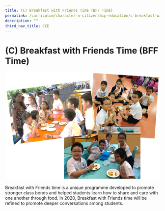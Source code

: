 ```yaml
---
title: (C) Breakfast with Friends Time (BFF Time)
permalink: /curriculum/character-n-citizenship-education/c-breakfast-with-friends-time-bff-time
description: ""
third_nav_title: CCE
---
```

# **(C) Breakfast with Friends Time (BFF Time)**

![](/images/Picture%20A.png)

Breakfast with Friends time is a unique programme developed to promote stronger class bonds and helped students learn how to share and care with one another through food. In 2020, Breakfast with Friends time will be refined to promote deeper conversations among students.